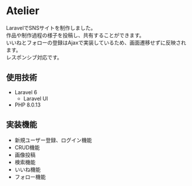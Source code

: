 # Atelier
LaravelでSNSサイトを制作しました。  
作品や制作過程の様子を投稿し、共有することができます。  
いいねとフォローの登録はAjaxで実装しているため、画面遷移せずに反映されます。  
レスポンシブ対応です。

## 使用技術
- Laravel 6 
  - Laravel UI
- PHP 8.0.13

## 実装機能
- 新規ユーザー登録、ログイン機能
- CRUD機能
- 画像投稿
- 検索機能
- いいね機能
- フォロー機能



